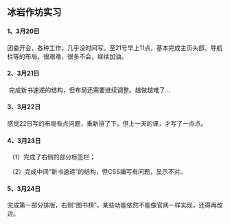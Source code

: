 ## 冰岩作坊实习

#### 1、3月20日

​		团委开会，各种工作，几乎没时间写。至21号早上11点，基本完成主页头部、导航栏等的布局。很艰难，很多不会，继续加油。

#### 2、3月21日

​		完成新书速递的结构，但布局还需要继续调整。越做越难了...

#### 3、3月22日

​		感觉22日写的布局有点问题，重新排了下，但上一天的课，才写了一点点。

#### 4、3月23日

​		（1）完成了右侧的部分标签栏；

​		（2）完成中间“新书速递”的结构，但CSS编写有问题，显示不对。
#### 5、3月24日

​		完成第一部分排版，右侧“图书榜”，某些功能依然不能像官网一样实现，还得再改进。
